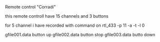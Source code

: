 Remote control "Corradi"

this remote controll have 15 channels and 3 buttons

for 5 channel i have recorded with  command on rtl_433 -p 11 -a -t -l 0 

gfile001.data button up
gfile002.data button stop
gfile003.data butto down
